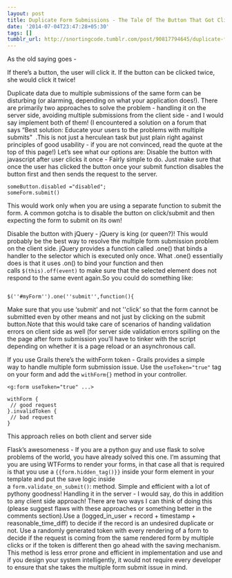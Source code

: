 ```yaml
---
layout: post
title: Duplicate Form Submissions - The Tale Of The Button That Got Clicked Twice!
date: '2014-07-04T23:47:28+05:30'
tags: []
tumblr_url: http://snortingcode.tumblr.com/post/90817794645/duplicate-form-submissions-the-tale-of-the
---
```

As the old saying goes -

If there’s a button, the user will click it. If the button can be clicked twice, she would click it twice!

Duplicate data due to multiple submissions of the same form can be disturbing (or alarming, depending on what your application does!). There are primarily two approaches to solve the problem - handling it on the server side, avoiding multiple submissions from the client side - and I would say implement both of them!
(I encountered a solution on a forum that says “Best solution: Educate your users to the problems with multiple submits"  .This is not just a herculean task but just plain right against principles of good usability - if you are not convinced, read the quote at the top of this page!)
Let’s see what our options are:
Disable the button with javascript after user clicks it once - Fairly simple to do. Just make sure that once the user has clicked the button once your submit function disables the button first and then sends the request to the server.
```
someButton.disabled ="disabled";
someForm.submit()
```
This would work only when you are using a separate function to submit the form. A common gotcha is to disable the button on click/submit and then expecting the form to submit on its own!

Disable the button with jQuery - jQuery is king (or queen?)! This would probably be the best way to resolve the multiple form submission problem on the client side. jQuery provides a function called .one() that binds a handler to the selector which is executed only once. What .one() essentially does is that it uses .on() to bind your function and then calls `$(this).off(event)` to make sure that the selected element does not respond to the same event again.So you could do something like:
```

$(''#myForm'').one(''submit'',function(){

```

Make sure that you use ‘submit’ and not ''click’ so that the form cannot be submitted even by other means and not just by clicking on the submit button.Note that this would take care of scenarios of handing validation errors on client side as well (for server side validation errors spilling on the the page after form submission you’ll have to tinker with the script depending on whether it is a page reload or an asynchronous call.

If you use Grails there’s the withForm token - Grails provides a simple way to handle multiple form submission issue. Use the `useToken="true"` tag on your form and add the `withForm{}` method in your controller.
```
<g:form useToken="true" ...>

withForm {
 // good request
}.invalidToken {
 // bad request
}
```

This approach relies on both client and server side

Flask’s awesomeness - If you are a python guy and use flask to solve problems of the world, you have already solved this one. I’m assuming that you are using WTForms to render your forms, in that case all that is required is that you use a `{{form.hidden_tag()}}` inside your form element in your template and put the save logic inside a `form.validate_on_submit()`: method. Simple and efficient with a lot of pythony goodness!
Handling it in the server - I would say, do this in addition to any client side approach! There are two ways I can think of doing this (please suggest flaws with these approaches or something better in the comments section).Use a (logged_in_user + record + timestamp + reasonable_time_diff) to decide if the record is an undesired duplicate or not.
Use a randomly generated token with every rendering of a form to decide if the request is coming from the same rendered form by multiple clicks or if the token is different then go ahead with the saving mechanism. This method is less error prone and efficient in implementation and use and if you design your system intelligently, it would not require every developer to ensure that she takes the multiple form submit issue in mind.

